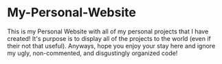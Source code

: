 # My-Personal-Website

This is my Personal Website with all of my personal projects that I have created! It's purpose is to display all of the projects to the world (even if their not that useful). Anyways, hope you enjoy your stay here and ignore my ugly, non-commented, and disgustingly organized code!
